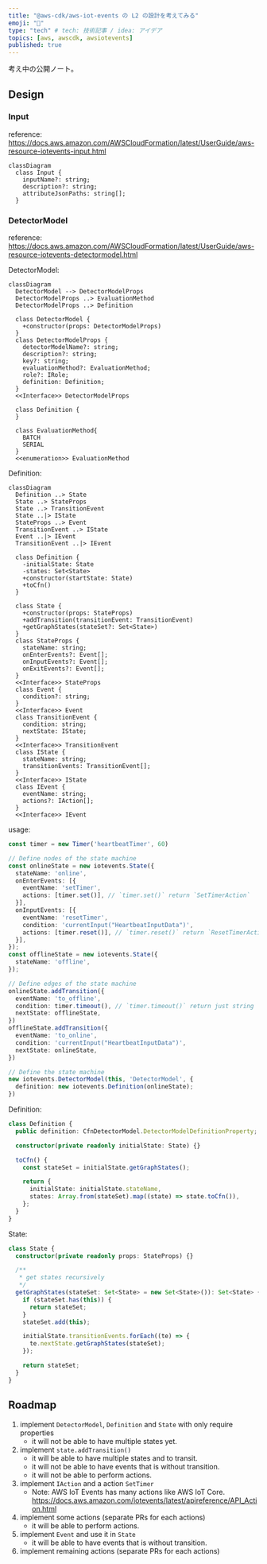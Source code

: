 ```yaml
---
title: "@aws-cdk/aws-iot-events の L2 の設計を考えてみる"
emoji: "📖"
type: "tech" # tech: 技術記事 / idea: アイデア
topics: [aws, awscdk, awsiotevents]
published: true
---
```


考え中の公開ノート。

## Design

### Input

reference: https://docs.aws.amazon.com/AWSCloudFormation/latest/UserGuide/aws-resource-iotevents-input.html

```mermaid
classDiagram
  class Input {
    inputName?: string;
    description?: string;
    attributeJsonPaths: string[];
  }
```

### DetectorModel

reference: https://docs.aws.amazon.com/AWSCloudFormation/latest/UserGuide/aws-resource-iotevents-detectormodel.html

DetectorModel:

```mermaid
classDiagram
  DetectorModel --> DetectorModelProps
  DetectorModelProps ..> EvaluationMethod
  DetectorModelProps ..> Definition

  class DetectorModel {
    +constructor(props: DetectorModelProps)
  }
  class DetectorModelProps {
    detectorModelName?: string;
    description?: string;
    key?: string;
    evaluationMethod?: EvaluationMethod;
    role?: IRole;
    definition: Definition;
  }
  <<Interface>> DetectorModelProps

  class Definition {
  }

  class EvaluationMethod{
    BATCH
    SERIAL
  }
  <<enumeration>> EvaluationMethod

```

Definition:

```mermaid
classDiagram
  Definition ..> State
  State ..> StateProps
  State ..> TransitionEvent
  State ..|> IState
  StateProps ..> Event
  TransitionEvent ..> IState
  Event ..|> IEvent
  TransitionEvent ..|> IEvent

  class Definition {
    -initialState: State
    -states: Set<State>
    +constructor(startState: State)
    +toCfn()
  }

  class State {
    +constructor(props: StateProps)
    +addTransition(transitionEvent: TransitionEvent)
    +getGraphStates(stateSet?: Set<State>)
  }
  class StateProps {
    stateName: string;
    onEnterEvents?: Event[];
    onInputEvents?: Event[];
    onExitEvents?: Event[];
  }
  <<Interface>> StateProps
  class Event {
    condition?: string;
  }
  <<Interface>> Event
  class TransitionEvent {
    condition: string;
    nextState: IState;
  }
  <<Interface>> TransitionEvent
  class IState {
    stateName: string;
    transitionEvents: TransitionEvent[];
  }
  <<Interface>> IState
  class IEvent {
    eventName: string;
    actions?: IAction[];
  }
  <<Interface>> IEvent
```

usage:

```ts
const timer = new Timer('heartbeatTimer', 60)

// Define nodes of the state machine
const onlineState = new iotevents.State({
  stateName: 'online',
  onEnterEvents: [{
    eventName: 'setTimer',
    actions: [timer.set()], // `timer.set()` return `SetTimerAction`
  }],
  onInputEvents: [{
    eventName: 'resetTimer',
    condition: 'currentInput("HeartbeatInputData")',
    actions: [timer.reset()], // `timer.reset()` return `ResetTimerAction`
  }],
});
const offlineState = new iotevents.State({
  stateName: 'offline',
});

// Define edges of the state machine
onlineState.addTransition({
  eventName: 'to_offline',
  condition: timer.timeout(), // `timer.timeout()` return just string
  nextState: offlineState,
})
offlineState.addTransition({
  eventName: 'to_online',
  condition: 'currentInput("HeartbeatInputData")',
  nextState: onlineState,
})

// Define the state machine
new iotevents.DetectorModel(this, 'DetectorModel', {
  definition: new iotevents.Definition(onlineState);
})
```

Definition:

```ts
class Definition {
  public definition: CfnDetectorModel.DetectorModelDefinitionProperty;

  constructor(private readonly initialState: State) {}

  toCfn() {
    const stateSet = initialState.getGraphStates();

    return {
      initialState: initialState.stateName,
      states: Array.from(stateSet).map((state) => state.toCfn()),
    };
  }
}
```

State:

```ts
class State {
  constructor(private readonly props: StateProps) {}

  /**
   * get states recursively
   */
  getGraphStates(stateSet: Set<State> = new Set<State>()): Set<State> {
    if (stateSet.has(this)) {
      return stateSet;
    }
    stateSet.add(this);

    initialState.transitionEvents.forEach((te) => {
      te.nextState.getGraphStates(stateSet);
    });

    return stateSet;
  }
}
```

## Roadmap

1. implement `DetectorModel`, `Definition` and `State` with only require properties
   - it will not be able to have multiple states yet.
2. implement `state.addTransition()`
   - it will be able to have multiple states and to transit.
   - it will not be able to have events that is without transition.
   - it will not be able to perform actions.
3. implement `IAction` and a action `SetTimer`
   - Note: AWS IoT Events has many actions like AWS IoT Core. https://docs.aws.amazon.com/iotevents/latest/apireference/API_Action.html
4. implement some actions (separate PRs for each actions)
   - it will be able to perform actions.
5. implement `Event` and use it in `State`
   - it will be able to have events that is without transition.
6. implement remaining actions (separate PRs for each actions)
